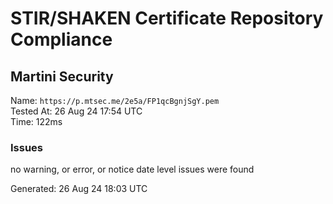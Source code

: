 # STIR/SHAKEN Certificate Repository Compliance

## Martini Security

Name: `https://p.mtsec.me/2e5a/FP1qcBgnjSgY.pem`\
Tested At: 26 Aug 24 17:54 UTC\
Time: 122ms

### Issues

no warning, or error, or notice date level issues were found

Generated: 26 Aug 24 18:03 UTC